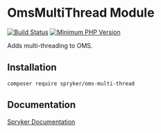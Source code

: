 # OmsMultiThread Module
[![Build Status](https://travis-ci.org/spryker/oms-multi-thread.svg)](https://travis-ci.org/spryker/oms-multi-thread)
[![Minimum PHP Version](https://img.shields.io/badge/php-%3E%3D%207.3-8892BF.svg)](https://php.net/)

Adds multi-threading to OMS.

## Installation

```
composer require spryker/oms-multi-thread
```

## Documentation

[Spryker Documentation](https://academy.spryker.com/developing_with_spryker/module_guide/modules.html)
